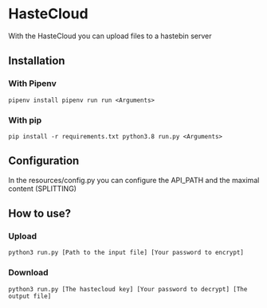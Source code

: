 # HasteCloud
With the HasteCloud you can upload files to a hastebin server

## Installation

### With Pipenv
``
pipenv install
pipenv run run <Arguments>
``

### With pip
``
pip install -r requirements.txt
python3.8 run.py <Arguments>
``

## Configuration

In the resources/config.py you can configure the API_PATH and the maximal content (SPLITTING)

## How to use?

### Upload

``python3 run.py [Path to the input file] [Your password to encrypt]``

### Download

``python3 run.py [The hastecloud key] [Your password to decrypt] [The output file]``
